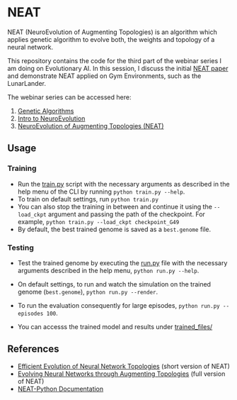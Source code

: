 # NEAT

NEAT (NeuroEvolution of Augmenting Topologies) is an algorithm which applies genetic algorithm to evolve both, the weights and topology of a neural network.

This repository contains the code for the third part of the webinar series I am doing on Evolutionary AI. In this session, I discuss the initial [NEAT paper](http://nn.cs.utexas.edu/downloads/papers/stanley.cec02.pdf) and demonstrate NEAT applied on Gym Environments, such as the LunarLander.


The webinar series can be accessed here:
1. [Genetic Algorithms](https://www.meetup.com/Disrupt-4-0/events/271033356/)
2. [Intro to NeuroEvolution](https://www.meetup.com/Disrupt-4-0/events/zfsxrrybcjbbc/)
3. [NeuroEvolution of Augmenting Topologies (NEAT)](https://www.meetup.com/Disrupt-4-0/events/271212059/)

## Usage
### Training

* Run the [train.py](train.py) script with the necessary arguments as described in the help menu of the CLI by running `python train.py --help`. 
* To train on default settings, run `python train.py`
* You can also stop the training in between and continue it using the `--load_ckpt` argument and passing the path of the checkpoint. For example, `python train.py --load_ckpt checkpoint_G49`
* By default, the best trained genome is saved as a `best.genome` file.

### Testing

* Test the trained genome by executing the [run.py](run.py) file with the necessary arguments described in the help menu, `python run.py --help`.
* On default settings, to run and watch the simulation on the trained genome (`best.genome`), `python run.py --render`.
* To run the evaluation consequently for large episodes, `python run.py --episodes 100`.

* You can accesss the trained model and results under [trained_files/](trained_files/)
## References

- [Efficient Evolution of Neural Network Topologies](http://nn.cs.utexas.edu/downloads/papers/stanley.cec02.pdf) (short version of NEAT)
- [Evolving Neural Networks through Augmenting Topologies](http://nn.cs.utexas.edu/downloads/papers/stanley.ec02.pdf) (full version of NEAT)
- [NEAT-Python Documentation](http://neat-python.readthedocs.io/en/latest/)